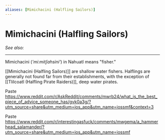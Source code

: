 ```yaml
---
aliases: [Mimichacini (Halfling Sailors)]
---
```

# Mimichacini (Halfling Sailors)
*See also:* 
___
Mimichacini (*'miːmitʃɑhsini'*) in Nahuatl means "fisher."

[[Mimichacini (Halfling Sailors)]] are shallow water fishers. Halflings are generally not found far from their establishments, with the exception of [[Tlilcoatl (Halfling Pirate Raiders)]], deep water pirates.

Paste https://www.reddit.com/r/AskReddit/comments/mwrb24/what_is_the_best_piece_of_advice_someone_has/gvk0a3g/?utm_source=share&utm_medium=ios_app&utm_name=iossmf&context=3 

Paste https://www.reddit.com/r/interestingasfuck/comments/mwgema/a_hammerhead_salamander/?utm_source=share&utm_medium=ios_app&utm_name=iossmf